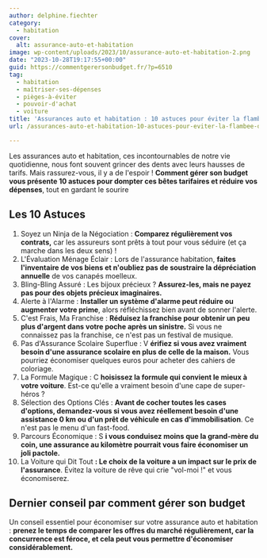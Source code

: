 ```yaml
---
author: delphine.fiechter
category:
  - habitation
cover:
  alt: assurance-auto-et-habitation
image: wp-content/uploads/2023/10/assurance-auto-et-habitation-2.png
date: "2023-10-28T19:17:55+00:00"
guid: https://commentgerersonbudget.fr/?p=6510
tag:
  - habitation
  - maîtriser-ses-dépenses
  - pièges-à-éviter
  - pouvoir-d'achat
  - voiture
title: 'Assurances auto et habitation : 10 astuces pour éviter la flambée des tarifs (et économiser)'
url: /assurances-auto-et-habitation-10-astuces-pour-eviter-la-flambee-des-tarifs-et-economiser/

---
```

Les assurances auto et habitation, ces incontournables de notre vie quotidienne, nous font souvent grincer des dents avec leurs hausses de tarifs. Mais rassurez-vous, il y a de l'espoir ! **Comment gérer son budget vous présente 10 astuces pour dompter ces bêtes tarifaires et réduire vos dépenses**, tout en gardant le sourire

## **Les 10 Astuces**

1. Soyez un Ninja de la Négociation : **Comparez régulièrement vos contrats,** car les assureurs sont prêts à tout pour vous séduire (et ça marche dans les deux sens) !
1. L'Évaluation Ménage Éclair : Lors de l'assurance habitation, **faites l'inventaire de vos biens et n'oubliez pas de soustraire la dépréciation annuelle** de vos canapés moelleux.
1. Bling-Bling Assuré : Les bijoux précieux ? **Assurez-les, mais ne payez pas pour des objets précieux imaginaires.**
1. Alerte à l'Alarme : **Installer un système d'alarme peut réduire ou augmenter votre prime**, alors réfléchissez bien avant de sonner l'alerte.
1. C'est Frais, Ma Franchise : **Réduisez la franchise pour obtenir un peu plus d'argent dans votre poche après un sinistre.** Si vous ne connaissez pas la franchise, ce n'est pas un festival de musique.
1. Pas d'Assurance Scolaire Superflue : V **érifiez si vous avez vraiment besoin d'une assurance scolaire en plus de celle de la maison.** Vous pourriez économiser quelques euros pour acheter des cahiers de coloriage.
1. La Formule Magique : C **hoisissez la formule qui convient le mieux à votre voiture**. Est-ce qu'elle a vraiment besoin d'une cape de super-héros ?
1. Sélection des Options Clés : **Avant de cocher toutes les cases d'options, demandez-vous si vous avez réellement besoin d'une assistance 0 km ou d'un prêt de véhicule en cas d'immobilisation**. Ce n'est pas le menu d'un fast-food.
1. Parcours Économique : S **i vous conduisez moins que la grand-mère du coin, une assurance au kilomètre pourrait vous faire économiser un joli pactole.**
1. La Voiture qui Dit Tout **: Le choix de la voiture a un impact sur le prix de l'assurance**. Évitez la voiture de rêve qui crie "vol-moi !" et vous économiserez.

## **Dernier conseil par comment gérer son budget**

Un conseil essentiel pour économiser sur votre assurance auto et habitation : **prenez le temps de comparer les offres du marché régulièrement, car la concurrence est féroce, et cela peut vous permettre d'économiser considérablement.**  

